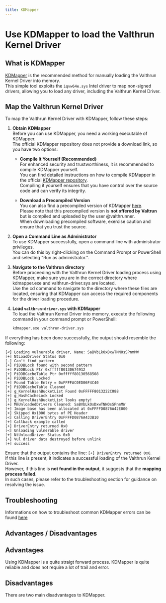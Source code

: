 ```yaml
---
title: KDMapper
---
```


# Use KDMapper to load the Valthrun Kernel Driver

## What is KDMapper

[KDMapper](https://github.com/TheCruZ/kdmapper) is the recommended method for manually loading the Valthrun Kernel Driver into memory.  
This simple tool exploits the `iqvw64e.sys` Intel driver to map non-signed drivers, allowing you to load any driver, including the Valthrun Kernel Driver.

## Map the Valthrun Kernel Driver

To map the Valthrun Kernel Driver with KDMapper, follow these steps:

1. **Obtain KDMapper**  
   Before you can use KDMapper, you need a working executable of KDMapper.  
   The official KDMapper repository does not provide a download link, so you have two options:

   - **Compile It Yourself (Recommended)**  
     For enhanced security and trustworthiness, it is recommended to compile KDMapper yourself.  
     You can find detailed instructions on how to compile KDMapper in the official [KDMapper repository](https://github.com/TheCruZ/kdmapper).  
     Compiling it yourself ensures that you have control over the source code and can verify its integrity.

   - **Download a Precompiled Version**  
     You can also find a precompiled version of KDMapper [here](https://github.com/valthrunner/Valthrun/releases/latest).  
     Please note that this precompiled version is **not offered by Valtrun** but is compiled and uploaded by the user @valthrunner.  
     When downloading precompiled software, exercise caution and ensure that you trust the source.

2. **Open a Command Line as Administrator**  
   To use KDMapper successfully, open a command line with administrator privileges.  
   You can do this by right-clicking on the Command Prompt or PowerShell and selecting "Run as administrator.".

3. **Navigate to the Valthrun directory**  
   Before proceeding with the Valthrun Kernel Driver loading process using KDMapper, make sure you are in the correct directory where kdmapper.exe and valthrun-driver.sys are located.  
   Use the cd command to navigate to the directory where these files are located, ensuring that KDMapper can access the required components for the driver loading procedure.

4. **Load `valthrun-driver.sys` with KDMapper**  
   To load the Valthrun Kernel Driver into memory, execute the following command in your command prompt or PowerShell:
   ```bash
   kdmapper.exe valthrun-driver.sys
   ```

If everything has been done successfully, the output should resemble the following:

```
[<] Loading vulnerable driver, Name: SaBVbLkOxDxwTNNOsSPnmMW
[+] NtLoadDriver Status 0x0
[-] Can't find pattern
[+] PiDDBLock found with second pattern
[+] PiDDBLock Ptr 0xfffff80130674912
[+] PiDDBCacheTable Ptr 0xfffff80130568508
[+] PiDDBLock Locked
[+] Found Table Entry = 0xFFFFAC0ED06F4C40
[+] PiDDBCacheTable Cleaned
[+] g_KernelHashBucketList Found 0xFFFFF8013222C088
[+] g_HashCacheLock Locked
[!] g_KernelHashBucketList looks empty!
[+] MmUnloadedDrivers Cleaned: SaBVbLkOxDxwTNNOsSPnmMW
[+] Image base has been allocated at 0xFFFFD0876A42E000
[+] Skipped 0x1000 bytes of PE Header
[<] Calling DriverEntry 0xFFFFD0876A433B10
[+] Callback example called
[+] DriverEntry returned 0x0
[<] Unloading vulnerable driver
[+] NtUnloadDriver Status 0x0
[+] Vul driver data destroyed before unlink
[+] success
```

Ensure that the output contains the line: `[+] DriverEntry returned 0x0`.  
If this line is present, it indicates a successful loading of the Valthrun Kernel Driver.  
However, if this line is **not found in the output**, it suggests that the **mapping process failed**.  
In such cases, please refer to the troubleshooting section for guidance on resolving the issue.

## Troubleshooting

Informations on how to troubleshoot common KDMapper errors can be found [here](../../../../troubleshooting/kernel/driver_mapper_errors)

## Advantages / Disadvantages

<h2>Advantages</h2>
Using KDMapper is a quite straigt forward process.  
KDMapper is quite reliable and does not require a lot of trail and error.  
  
<h2>Disadvantages</h2>
There are two main disadvantages to KDMapper.
